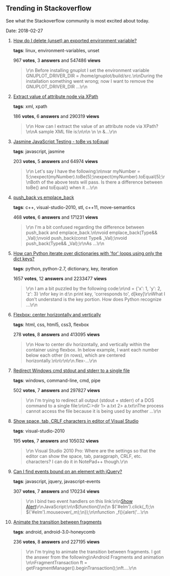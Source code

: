 ## Trending in Stackoverflow

See what the Stackoverflow community is most excited about today.

Date: 2018-02-27


1. [How do I delete (unset) an exported environment variable?](https://stackoverflow.com/questions/6877727/how-do-i-delete-unset-an-exported-environment-variable)

    **tags**: linux, environment-variables, unset
            
    967 **votes**, 3 **answers** and 547486 **views**

    > \r\n            Before installing gnuplot I set the environment variable GNUPLOT_DRIVER_DIR = /home/gnuplot/build/src.\n\nDuring the installation something went wrong; now I want to remove the GNUPLOT_DRIVER_DIR ...\r\n        

    
2. [Extract value of attribute node via XPath](https://stackoverflow.com/questions/4835891/extract-value-of-attribute-node-via-xpath)

    **tags**: xml, xpath
            
    186 **votes**, 6 **answers** and 290319 **views**

    > \r\n            How can I extract the value of an attribute node via XPath?\n\nA sample XML file is:\n\n<parents name='Parents'>\n  <Parent id='1' name='Parent_1'>\n    <Children name='Children'>\n      &...\r\n        

    
3. [Jasmine JavaScript Testing - toBe vs toEqual](https://stackoverflow.com/questions/22413009/jasmine-javascript-testing-tobe-vs-toequal)

    **tags**: javascript, jasmine
            
    203 **votes**, 5 **answers** and 64974 **views**

    > \r\n            Let's say I have the following:\n\nvar myNumber = 5;\nexpect(myNumber).toBe(5);\nexpect(myNumber).toEqual(5);\r\nBoth of the above tests will pass. Is there a difference between toBe() and toEqual() when it ...\r\n        

    
4. [push_back vs emplace_back](https://stackoverflow.com/questions/4303513/push-back-vs-emplace-back)

    **tags**: c++, visual-studio-2010, stl, c++11, move-semantics
            
    468 **votes**, 6 **answers** and 171231 **views**

    > \r\n            I'm a bit confused regarding the difference between push_back and emplace_back.\n\nvoid emplace_back(Type&& _Val);\nvoid push_back(const Type& _Val);\nvoid push_back(Type&& _Val);\r\nAs ...\r\n        

    
5. [How can Python iterate over dictionaries with 'for' loops using only the dict keys?](https://stackoverflow.com/questions/3294889/how-can-python-iterate-over-dictionaries-with-for-loops-using-only-the-dict-ke)

    **tags**: python, python-2.7, dictionary, key, iteration
            
    1657 **votes**, 12 **answers** and 2233477 **views**

    > \r\n            I am a bit puzzled by the following code:\n\nd = {'x': 1, 'y': 2, 'z': 3} \nfor key in d:\n    print key, 'corresponds to', d[key]\r\nWhat I don't understand is the key portion. How does Python recognize ...\r\n        

    
6. [Flexbox: center horizontally and vertically](https://stackoverflow.com/questions/19026884/flexbox-center-horizontally-and-vertically)

    **tags**: html, css, html5, css3, flexbox
            
    278 **votes**, 8 **answers** and 413095 **views**

    > \r\n            How to center div horizontally, and vertically within the container using flexbox. In below example, I want each number below each other (in rows), which are centered horizontally.\n\n\r\n\r\n.flex-...\r\n        

    
7. [Redirect Windows cmd stdout and stderr to a single file](https://stackoverflow.com/questions/1420965/redirect-windows-cmd-stdout-and-stderr-to-a-single-file)

    **tags**: windows, command-line, cmd, pipe
            
    502 **votes**, 7 **answers** and 297827 **views**

    > \r\n            I'm trying to redirect all output (stdout + stderr) of a DOS command to a single file:\n\nC:\>dir 1> a.txt 2> a.txt\nThe process cannot access the file because it is being used by another ...\r\n        

    
8. [Show space, tab, CRLF characters in editor of Visual Studio](https://stackoverflow.com/questions/6255839/show-space-tab-crlf-characters-in-editor-of-visual-studio)

    **tags**: visual-studio-2010
            
    195 **votes**, 7 **answers** and 105032 **views**

    > \r\n            Visual Studio 2010 Pro: Where are the settings so that the editor can show the space, tab, paragpraph, CRLF, etc. characters? I can do it in NotePad++ though.\r\n        

    
9. [Can I find events bound on an element with jQuery?](https://stackoverflow.com/questions/2008592/can-i-find-events-bound-on-an-element-with-jquery)

    **tags**: javascript, jquery, javascript-events
            
    307 **votes**, 7 **answers** and 170234 **views**

    > \r\n            I bind two event handlers on this link:\n\n<a href='#' id='elm'>Show Alert</a>\r\nJavaScript:\n\n$(function()\n{\n  $('#elm').click(_f);\n  $('#elm').mouseover(_m);\n});\n\nfunction _f(){alert('...\r\n        

    
10. [Animate the transition between fragments](https://stackoverflow.com/questions/4932462/animate-the-transition-between-fragments)

    **tags**: android, android-3.0-honeycomb
            
    236 **votes**, 8 **answers** and 227195 **views**

    > \r\n            I'm trying to animate the transition between fragments. I got the answer from the following\nAndroid Fragments and animation  \n\nFragmentTransaction ft = getFragmentManager().beginTransaction();\nft....\r\n        

    